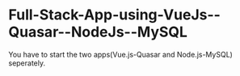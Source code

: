 # Full-Stack-App-using-VueJs--Quasar--NodeJs--MySQL
You have to start the two apps(Vue.js-Quasar and Node.js-MySQL) seperately.
